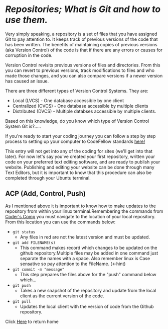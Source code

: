 # ***Repositories; What is Git and how to use them.***

Very simply speaking, a repository is a set of files that you have assigned Git to pay attention to.
It keeps track of previous versions of the code that has been written. The benefits of maintaining copies of previous versions (aka Version Control) of the code is that if there are any errors or causes for corruption in the code. 

Version Control revisits previous versions of files and directories. From this you can revert to previous versions, track modifications to files and who made those changes, and you can also compare versions if a newer version has caused an issue.

There are three different types of Version Control Systems. They are:
- Local (LVCS) - One database accessible by one client
- Centralized (CVCS) - One database accessible by multiple clients
- Distributed (DVCS) - Multiple databses accessible by multiple clients.

Based on this knowledge, do you know which type of Version Control System Git is?.....<!--DVCS-->

If you're ready to start your coding journey you can follow a step by step process to setting up your computer to CodeFellow standards [here!](https://codefellows.github.io/setup-guide/) 

This entry will not get into any of the coding for sites (we'll get into that later). For now let's say you've created your first repository, written your code on your preferred text editing software, and are ready to publish your website. Publishing and editing your website can be done through many Text Editors, but it is important to know that this procedure can also be completed through your Ubuntu terminal.

## **ACP (Add, Control, Push)**

As I mentioned above it is important to know how to make updates to the repository from within your linux terminal.Remembering the commands from [Coder's Comp](CodersComp.md) you must navigate to the location of your local repository. From this location you can use the commands below: 

- `git status`
    - Any files in red are not the latest version and must be updated.
- `git add FILENAME(s)`
    - This command makes record which changes to be updated on the github repository.Multiple files may be added in one command just separate the names with a space. Also remember linux is Case sensative so pay attention to the FileName. (<-hint)
- `git commit -m "message"`
    - This step prepares the files above for the "push" command below which...
- `git push`
    - Takes a new snapshot of the repository and update from the local client as the current version of the code.
- `git pull`
    - Updates the local client with the version of code from the Github repository.

Click [Here](README.md) to return home